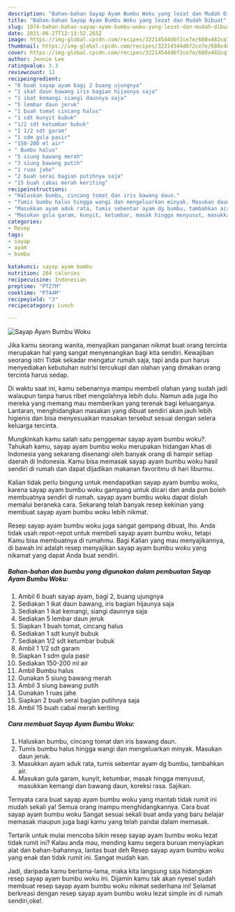 ```yaml
---
description: "Bahan-bahan Sayap Ayam Bumbu Woku yang lezat dan Mudah Dibuat"
title: "Bahan-bahan Sayap Ayam Bumbu Woku yang lezat dan Mudah Dibuat"
slug: 1074-bahan-bahan-sayap-ayam-bumbu-woku-yang-lezat-dan-mudah-dibuat
date: 2021-06-27T12:13:52.265Z
image: https://img-global.cpcdn.com/recipes/32214544d6f2ce7e/680x482cq70/sayap-ayam-bumbu-woku-foto-resep-utama.jpg
thumbnail: https://img-global.cpcdn.com/recipes/32214544d6f2ce7e/680x482cq70/sayap-ayam-bumbu-woku-foto-resep-utama.jpg
cover: https://img-global.cpcdn.com/recipes/32214544d6f2ce7e/680x482cq70/sayap-ayam-bumbu-woku-foto-resep-utama.jpg
author: Jennie Lee
ratingvalue: 3.3
reviewcount: 12
recipeingredient:
- "6 buah sayap ayam bagi 2 buang ujungnya"
- "1 ikat daun bawang iris bagian hijaunya saja"
- "1 ikat kemangi siangi daunnya saja"
- "5 lembar daun jeruk"
- "1 buah tomat cincang halus"
- "1 sdt kunyit bubuk"
- "1/2 sdt ketumbar bubuk"
- "1 1/2 sdt garam"
- "1 sdm gula pasir"
- "150-200 ml air"
- " Bumbu halus"
- "5 siung bawang merah"
- "3 siung bawang putih"
- "1 ruas jahe"
- "2 buah serai bagian putihnya saja"
- "15 buah cabai merah keriting"
recipeinstructions:
- "Haluskan bumbu, cincang tomat dan iris bawang daun."
- "Tumis bumbu halus hingga wangi dan mengeluarkan minyak. Masukan daun jeruk."
- "Masukkan ayam aduk rata, tumis sebentar ayam dg bumbu, tambahkan air."
- "Masukan gula garam, kunyit, ketumbar, masak hingga menyusut, masukkan kemangi dan bawang daun, koreksi rasa. Sajikan."
categories:
- Resep
tags:
- sayap
- ayam
- bumbu

katakunci: sayap ayam bumbu 
nutrition: 264 calories
recipecuisine: Indonesian
preptime: "PT27M"
cooktime: "PT44M"
recipeyield: "3"
recipecategory: Lunch

---
```



![Sayap Ayam Bumbu Woku](https://img-global.cpcdn.com/recipes/32214544d6f2ce7e/680x482cq70/sayap-ayam-bumbu-woku-foto-resep-utama.jpg)

Jika kamu seorang wanita, menyajikan panganan nikmat buat orang tercinta merupakan hal yang sangat menyenangkan bagi kita sendiri. Kewajiban seorang istri Tidak sekadar mengatur rumah saja, tapi anda pun harus menyediakan kebutuhan nutrisi tercukupi dan olahan yang dimakan orang tercinta harus sedap.

Di waktu  saat ini, kamu sebenarnya mampu membeli olahan yang sudah jadi walaupun tanpa harus ribet mengolahnya lebih dulu. Namun ada juga lho mereka yang memang mau memberikan yang terenak bagi keluarganya. Lantaran, menghidangkan masakan yang dibuat sendiri akan jauh lebih higienis dan bisa menyesuaikan masakan tersebut sesuai dengan selera keluarga tercinta. 



Mungkinkah kamu salah satu penggemar sayap ayam bumbu woku?. Tahukah kamu, sayap ayam bumbu woku merupakan hidangan khas di Indonesia yang sekarang disenangi oleh banyak orang di hampir setiap daerah di Indonesia. Kamu bisa memasak sayap ayam bumbu woku hasil sendiri di rumah dan dapat dijadikan makanan favoritmu di hari liburmu.

Kalian tidak perlu bingung untuk mendapatkan sayap ayam bumbu woku, karena sayap ayam bumbu woku gampang untuk dicari dan anda pun boleh membuatnya sendiri di rumah. sayap ayam bumbu woku dapat diolah memalui beraneka cara. Sekarang telah banyak resep kekinian yang membuat sayap ayam bumbu woku lebih nikmat.

Resep sayap ayam bumbu woku juga sangat gampang dibuat, lho. Anda tidak usah repot-repot untuk membeli sayap ayam bumbu woku, tetapi Kamu bisa membuatnya di rumahmu. Bagi Kalian yang mau menyajikannya, di bawah ini adalah resep menyajikan sayap ayam bumbu woku yang nikamat yang dapat Anda buat sendiri.

<!--inarticleads1-->

##### Bahan-bahan dan bumbu yang digunakan dalam pembuatan Sayap Ayam Bumbu Woku:

1. Ambil 6 buah sayap ayam, bagi 2, buang ujungnya
1. Sediakan 1 ikat daun bawang, iris bagian hijaunya saja
1. Sediakan 1 ikat kemangi, siangi daunnya saja
1. Sediakan 5 lembar daun jeruk
1. Siapkan 1 buah tomat, cincang halus
1. Sediakan 1 sdt kunyit bubuk
1. Sediakan 1/2 sdt ketumbar bubuk
1. Ambil 1 1/2 sdt garam
1. Siapkan 1 sdm gula pasir
1. Sediakan 150-200 ml air
1. Ambil  Bumbu halus
1. Gunakan 5 siung bawang merah
1. Ambil 3 siung bawang putih
1. Gunakan 1 ruas jahe
1. Siapkan 2 buah serai bagian putihnya saja
1. Ambil 15 buah cabai merah keriting




<!--inarticleads2-->

##### Cara membuat Sayap Ayam Bumbu Woku:

1. Haluskan bumbu, cincang tomat dan iris bawang daun.
1. Tumis bumbu halus hingga wangi dan mengeluarkan minyak. Masukan daun jeruk.
1. Masukkan ayam aduk rata, tumis sebentar ayam dg bumbu, tambahkan air.
1. Masukan gula garam, kunyit, ketumbar, masak hingga menyusut, masukkan kemangi dan bawang daun, koreksi rasa. Sajikan.




Ternyata cara buat sayap ayam bumbu woku yang mantab tidak rumit ini mudah sekali ya! Semua orang mampu menghidangkannya. Cara buat sayap ayam bumbu woku Sangat sesuai sekali buat anda yang baru belajar memasak maupun juga bagi kamu yang telah pandai dalam memasak.

Tertarik untuk mulai mencoba bikin resep sayap ayam bumbu woku lezat tidak rumit ini? Kalau anda mau, mending kamu segera buruan menyiapkan alat dan bahan-bahannya, lantas buat deh Resep sayap ayam bumbu woku yang enak dan tidak rumit ini. Sangat mudah kan. 

Jadi, daripada kamu berlama-lama, maka kita langsung saja hidangkan resep sayap ayam bumbu woku ini. Dijamin kamu tak akan nyesel sudah membuat resep sayap ayam bumbu woku nikmat sederhana ini! Selamat berkreasi dengan resep sayap ayam bumbu woku lezat simple ini di rumah sendiri,oke!.

